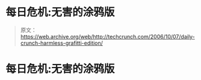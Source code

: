 # 每日危机:无害的涂鸦版

> 原文：<https://web.archive.org/web/http://techcrunch.com/2006/10/07/daily-crunch-harmless-grafitti-edition/>

# 每日危机:无害的涂鸦版